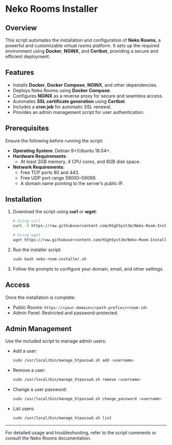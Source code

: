# Neko Rooms Installer

## Overview

This script automates the installation and configuration of **Neko Rooms**, a powerful and customizable virtual rooms platform. It sets up the required environment using **Docker**, **NGINX**, and **Certbot**, providing a secure and efficient deployment.

## Features

- Installs **Docker**, **Docker Compose**, **NGINX**, and other dependencies.
- Deploys Neko Rooms using **Docker Compose**.
- Configures **NGINX** as a reverse proxy for secure and seamless access.
- Automates **SSL certificate generation** using **Certbot**.
- Includes a **cron job** for automatic SSL renewal.
- Provides an admin management script for user authentication.

## Prerequisites

Ensure the following before running the script:

- **Operating System**: Debian 9+/Ubuntu 18.04+.
- **Hardware Requirements**:
  - At least 2GB memory, 4 CPU cores, and 8GB disk space.
- **Network Requirements**:
  - Free TCP ports 80 and 443.
  - Free UDP port range 59000–59099.
  - A domain name pointing to the server’s public IP.

## Installation

1. Download the script using **curl** or **wget**:
   ```bash
   # Using curl
   curl -O https://raw.githubusercontent.com/H1ghSyst3m/Neko-Room-Installer/main/neko-room-installer.sh
   
   # Using wget
   wget https://raw.githubusercontent.com/H1ghSyst3m/Neko-Room-Installer/main/neko-room-installer.sh
   ```

2. Run the installer script:
   ```bash
   sudo bash neko-room-installer.sh
   ```

3. Follow the prompts to configure your domain, email, and other settings.

## Access

Once the installation is complete:

- Public Rooms: `https://<your-domain>/<path-prefix>/<room-id>`
- Admin Panel: Restricted and password-protected.

## Admin Management

Use the included script to manage admin users:
- Add a user:
  ```bash
  sudo /usr/local/bin/manage_htpasswd.sh add <username>
  ```
- Remove a user:
  ```bash
  sudo /usr/local/bin/manage_htpasswd.sh remove <username>
  ```
- Change a user password:
  ```bash
  sudo /usr/local/bin/manage_htpasswd.sh change_password <username>
  ```
- List users:
  ```bash
  sudo /usr/local/bin/manage_htpasswd.sh list
  ```

---

For detailed usage and troubleshooting, refer to the script comments or consult the Neko Rooms documentation.
